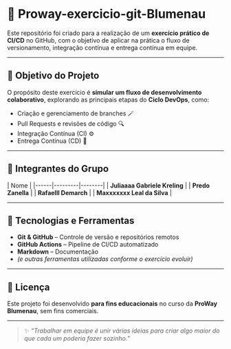 # 🌟 Proway-exercicio-git-Blumenau

Este repositório foi criado para a realização de um **exercício prático de CI/CD** no GitHub, com o objetivo de aplicar na prática o fluxo de versionamento, integração contínua e entrega contínua em equipe.

---

## 🚀 Objetivo do Projeto

O propósito deste exercício é **simular um fluxo de desenvolvimento colaborativo**, explorando as principais etapas do **Ciclo DevOps**, como:

- Criação e gerenciamento de branches 🪄  
- Pull Requests e revisões de código 🔍  
- Integração Contínua (CI) ⚙️  
- Entrega Contínua (CD) 🚀  

---

## 👥 Integrantes do Grupo

| Nome |
|------|---------|--------|
| **Juliaaaa Gabriele Kreling** | 
| **Predo Zanella** | 
| **Rafaelll Demarch** | 
| **Maxxxxxxx Leal da Silva** | 

---

## 🧩 Tecnologias e Ferramentas

- **Git & GitHub** – Controle de versão e repositórios remotos  
- **GitHub Actions** – Pipeline de CI/CD automatizado  
- **Markdown** – Documentação  
- *(e outras ferramentas utilizadas conforme o exercício evoluir)*  


---

## 📄 Licença

Este projeto foi desenvolvido **para fins educacionais** no curso da **ProWay Blumenau**, sem fins comerciais.

---

> ✨ *“Trabalhar em equipe é unir várias ideias para criar algo maior do que cada um poderia fazer sozinho.”*
